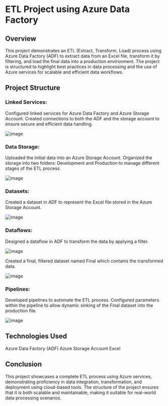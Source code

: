 # ETL Project using Azure Data Factory

## **Overview**  

This project demonstrates an ETL (Extract, Transform, Load) process using Azure Data Factory (ADF) to extract data from an Excel file, transform it by filtering, and load the final data into a production environment. The project is structured to highlight best practices in data processing and the use of Azure services for scalable and efficient data workflows.

## **Project Structure**  
### **Linked Services:**

Configured linked services for Azure Data Factory and Azure Storage Account.
Created connections to both the ADF and the storage account to ensure secure and efficient data handling.

![image](https://github.com/user-attachments/assets/c47614ff-6122-4384-acfc-aba47385bba4)


### **Data Storage:**

Uploaded the initial data into an Azure Storage Account.
Organized the storage into two folders: Development and Production to manage different stages of the ETL process.

![image](https://github.com/user-attachments/assets/b2044b51-4ec2-40c9-b5ed-40bc6fbfbb1f)


### **Datasets:**

Created a dataset in ADF to represent the Excel file stored in the Azure Storage Account.

![image](https://github.com/user-attachments/assets/fa047261-8cb0-4b1b-9479-59c1eadddde1)


### **Dataflows:**

Designed a dataflow in ADF to transform the data by applying a filter.

![image](https://github.com/user-attachments/assets/a199100a-eb2b-41a1-8ffa-caaf429f880d)

Created a final, filtered dataset named Final which contains the transformed data.

![image](https://github.com/user-attachments/assets/79575590-7847-4030-89e3-c74318e7bd46)


### **Pipelines:**

Developed pipelines to automate the ETL process.
Configured parameters within the pipeline to allow dynamic sinking of the Final dataset into the production file.

![image](https://github.com/user-attachments/assets/00d206c7-2964-481e-998f-b24727fa1e39)


## Technologies Used
Azure Data Factory (ADF)
Azure Storage Account
Excel
## Conclusion
This project showcases a complete ETL process using Azure services, demonstrating proficiency in data integration, transformation, and deployment using cloud-based tools. The structure of the project ensures that it is both scalable and maintainable, making it suitable for real-world data processing scenarios.
